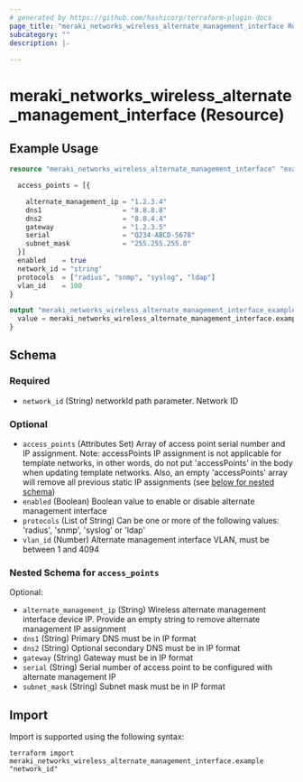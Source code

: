 ```yaml
---
# generated by https://github.com/hashicorp/terraform-plugin-docs
page_title: "meraki_networks_wireless_alternate_management_interface Resource - terraform-provider-meraki"
subcategory: ""
description: |-
  
---
```


# meraki_networks_wireless_alternate_management_interface (Resource)



## Example Usage

```terraform
resource "meraki_networks_wireless_alternate_management_interface" "example" {

  access_points = [{

    alternate_management_ip = "1.2.3.4"
    dns1                    = "8.8.8.8"
    dns2                    = "8.8.4.4"
    gateway                 = "1.2.3.5"
    serial                  = "Q234-ABCD-5678"
    subnet_mask             = "255.255.255.0"
  }]
  enabled    = true
  network_id = "string"
  protocols  = ["radius", "snmp", "syslog", "ldap"]
  vlan_id    = 100
}

output "meraki_networks_wireless_alternate_management_interface_example" {
  value = meraki_networks_wireless_alternate_management_interface.example
}
```

<!-- schema generated by tfplugindocs -->
## Schema

### Required

- `network_id` (String) networkId path parameter. Network ID

### Optional

- `access_points` (Attributes Set) Array of access point serial number and IP assignment. Note: accessPoints IP assignment is not applicable for template networks, in other words, do not put 'accessPoints' in the body when updating template networks. Also, an empty 'accessPoints' array will remove all previous static IP assignments (see [below for nested schema](#nestedatt--access_points))
- `enabled` (Boolean) Boolean value to enable or disable alternate management interface
- `protocols` (List of String) Can be one or more of the following values: 'radius', 'snmp', 'syslog' or 'ldap'
- `vlan_id` (Number) Alternate management interface VLAN, must be between 1 and 4094

<a id="nestedatt--access_points"></a>
### Nested Schema for `access_points`

Optional:

- `alternate_management_ip` (String) Wireless alternate management interface device IP. Provide an empty string to remove alternate management IP assignment
- `dns1` (String) Primary DNS must be in IP format
- `dns2` (String) Optional secondary DNS must be in IP format
- `gateway` (String) Gateway must be in IP format
- `serial` (String) Serial number of access point to be configured with alternate management IP
- `subnet_mask` (String) Subnet mask must be in IP format

## Import

Import is supported using the following syntax:

```shell
terraform import meraki_networks_wireless_alternate_management_interface.example "network_id"
```
